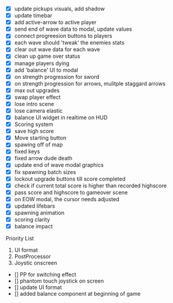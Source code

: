 - [x] update pickups visuals, add shadow
- [x] update timebar
- [x] add active-arrow to active player
- [x] send end of wave data to modal, update values
- [x] connect progreesion buttons to players
- [x] each wave should 'tweak' the enemies stats
- [x] clear out wave data for each wave
- [x] clean up game over status
- [x] manage players dying
- [x] add 'balance' UI to modal
- [x] on strength progression for sword
- [x] on strength progression for arrows, mulitple staggard arrows
- [x] max out upgrades
- [x] swap player effect
- [x] lose intro scene
- [x] lose camera elastic
- [x] balance UI widget in realtime on HUD
- [x] Scoring system
- [x] save high score
- [x] Move starting button
- [x] spawing off of map
- [x] fixed keys
- [x] fixed arrow dude death
- [x] update end of wave modal graphics
- [x] fix spawning batch sizes
- [x] lockout upgrade buttons till score completed
- [x] check if current total score is higher than recorded highscore
- [x] pass score and highscore to gameover scene
- [x] on EOW modal, the cursor needs adjusted
- [x] updated lifebars
- [x] spawning animation
- [x] scoring clarity
- [x] balance impact

Priority List

1. UI format
2. PostProcessor
3. Joystic onscreen

- [] PP for switching effect
- [] phantom touch joystick on screen
- [] update UI format
- [] added balance component at beginning of game
